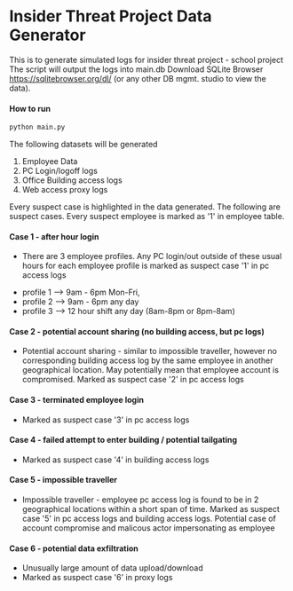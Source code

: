 # Insider Threat Project Data Generator
This is to generate simulated logs for insider threat project - school project
The script will output the logs into main.db 
Download SQLite Browser https://sqlitebrowser.org/dl/ (or any other DB mgmt. studio to view the data).

#### How to run

```python
python main.py
```

The following datasets will be generated
1. Employee Data
2. PC Login/logoff logs
3. Office Building access logs
4. Web access proxy logs

Every suspect case is highlighted in the data generated. The following are suspect cases. Every suspect employee is marked as '1' in employee table.
#### Case 1 - after hour login
* There are 3 employee profiles. Any PC login/out outside of these usual hours for each employee profile is marked as suspect case '1' in pc access logs
- profile 1 --> 9am - 6pm Mon-Fri, 
- profile 2 --> 9am - 6pm any day 
- profile 3 --> 12 hour shift any day (8am-8pm or 8pm-8am)

#### Case 2 - potential account sharing (no building access, but pc logs)
* Potential account sharing - similar to impossible traveller, however no corresponding building access log by the same employee in another geographical location. May potentially mean that employee account is compromised. Marked as suspect case '2' in pc access logs

#### Case 3 - terminated employee login
* Marked as suspect case '3' in pc access logs

#### Case 4 - failed attempt to enter building / potential tailgating
* Marked as suspect case '4' in building access logs

#### Case 5 - impossible traveller
* Impossible traveller - employee pc access log is found to be in 2 geographical locations within a short span of time. Marked as suspect case '5' in pc access logs and building access logs. Potential case of account compromise and malicous actor impersonating as employee

#### Case 6 - potential data exfiltration
* Unusually large amount of data upload/download 
* Marked as suspect case '6' in proxy logs





